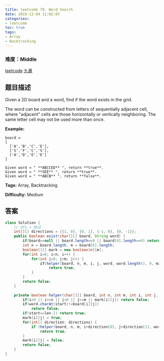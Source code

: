 ```yaml
---
title: leetcode 79. Word Search
date: 2019-12-04 11:02:07
categories:
- leetcode
toc: true
tags:
- Array
- Backtracking
---
```

### 难度：Middle

<a href="https://leetcode.com/problems/word-search/">leetcode</a>
<a href="https://www.jiuzhang.com/solution/word-search/">九章</a>
## 题目描述
Given a 2D board and a word, find if the word exists in the grid.

The word can be constructed from letters of sequentially adjacent cell, where
"adjacent" cells are those horizontally or vertically neighboring. The same
letter cell may not be used more than once.

**Example:**
        
    board =
    [
      ['A','B','C','E'],
      ['S','F','C','S'],
      ['A','D','E','E']
    ]
    
    Given word = " **ABCCED** ", return **true**.
    Given word = " **SEE** ", return **true**.
    Given word = " **ABCB** ", return **false**.
    


**Tags:** Array, Backtracking

**Difficulty:** Medium
## 答案
<!--more-->
```java
class Solution {
    // dfs + 标记
    int[][] directions = {{1, 0}, {0, 1}, {-1, 0}, {0, -1}};
    public boolean exist(char[][] board, String word) {
        if(board==null || board.length==0 || board[0].length==0) return false;
        int n = board.length, m = board[0].length;
        boolean[][] mark = new boolean[n][m];
        for(int i=0; i<n; i++) {
            for(int j=0; j<m; j++) {
                if(helper(board, n, m, i, j, word, word.length(), 0, mark))
                    return true;
            }
        }
        return false;
    }
    
    private boolean helper(char[][] board, int n, int m, int i, int j, String word, int len, int start, boolean[][] mark) {
        if(i<0 || i>=n || j<0 || j>=m || mark[i][j]) return false;
        if(word.charAt(start)!=board[i][j]) 
            return false;
        if(start==len-1) return true;
        mark[i][j] = true;
        for(int[] direction: directions) {
            if (helper(board, n, m, i+direction[0], j+direction[1], word, len, start+1, mark))
                return true;
        }
        mark[i][j] = false;
        return false;
    }
}
```
